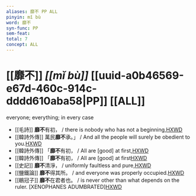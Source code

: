 ```yaml
---
aliases: 靡不 PP ALL
pinyin: mǐ bù
word: 靡不
syn-func: PP
sem-feat: 
total: 7
concept: ALL 
---
```

# [[靡不]] *[[mǐ bù]]*  [[uuid-a0b46569-e67d-460c-914c-dddd610aba58|PP]] [[ALL]]
everyone; everything; in every case
 - [[毛詩]] **靡不**有初， / there is nobody who has not a beginning,[HXWD](https://hxwd.org/textview.html?location=KR1c0001_tls_025-3a.8)
 - [[韓詩外傳]] 萬民**靡不**承。」 / And all the people will surely be obedient to you.[HXWD](https://hxwd.org/textview.html?location=KR1c0066_tls_006-8a.1)
 - [[韓詩外傳]] 「**靡不**有初， / All are [good] at first,[HXWD](https://hxwd.org/textview.html?location=KR1c0066_tls_008-22a.12)
 - [[韓詩外傳]] 「**靡不**有初， / All are [good] at first[HXWD](https://hxwd.org/textview.html?location=KR1c0066_tls_010-13a.50)
 - [[史記]] **靡不**清淨， / uniformly faultless and pure,[HXWD](https://hxwd.org/textview.html?location=KR2a0001_tls_006-278a.33)
 - [[鹽鐵論]] **靡不**得其所。 / and everyone was properly occupied.[HXWD](https://hxwd.org/textview.html?location=KR3a0006_tls_003-20a.37)
 - [[鶡冠子]] **靡不**在君者也。 / is never other than what depends on the ruler. [XENOPHANES ADUMBRATED][HXWD](https://hxwd.org/textview.html?location=KR3j0006_tls_001-1a.23)